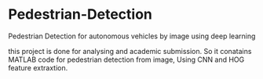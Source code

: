 # Pedestrian-Detection
Pedestrian Detection for autonomous vehicles by image using deep learning 


this project is done for analysing and academic submission. So it conatains MATLAB code for pedestrian detection from image, Using CNN and HOG feature extraxtion.
